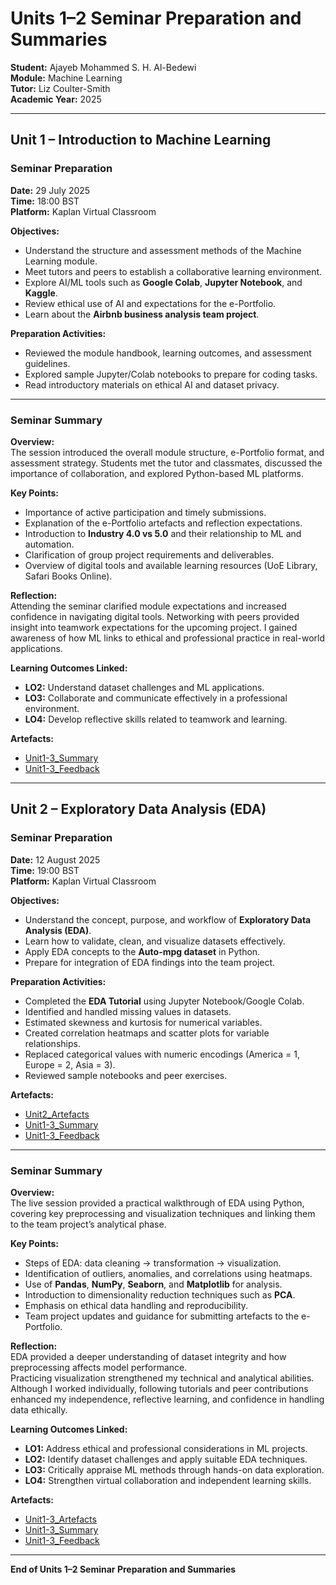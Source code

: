 # Units 1–2 Seminar Preparation and Summaries  
**Student:** Ajayeb Mohammed S. H. Al-Bedewi  
**Module:** Machine Learning  
**Tutor:** Liz Coulter-Smith  
**Academic Year:** 2025  

---

## Unit 1 – Introduction to Machine Learning  

### Seminar Preparation  
**Date:** 29 July 2025  
**Time:** 18:00 BST  
**Platform:** Kaplan Virtual Classroom  

**Objectives:**  
- Understand the structure and assessment methods of the Machine Learning module.  
- Meet tutors and peers to establish a collaborative learning environment.  
- Explore AI/ML tools such as **Google Colab**, **Jupyter Notebook**, and **Kaggle**.  
- Review ethical use of AI and expectations for the e-Portfolio.  
- Learn about the **Airbnb business analysis team project**.  

**Preparation Activities:**  
- Reviewed the module handbook, learning outcomes, and assessment guidelines.  
- Explored sample Jupyter/Colab notebooks to prepare for coding tasks.  
- Read introductory materials on ethical AI and dataset privacy.  

---

### Seminar Summary  
**Overview:**  
The session introduced the overall module structure, e-Portfolio format, and assessment strategy. Students met the tutor and classmates, discussed the importance of collaboration, and explored Python-based ML platforms.

**Key Points:**  
- Importance of active participation and timely submissions.  
- Explanation of the e-Portfolio artefacts and reflection expectations.  
- Introduction to **Industry 4.0 vs 5.0** and their relationship to ML and automation.  
- Clarification of group project requirements and deliverables.  
- Overview of digital tools and available learning resources (UoE Library, Safari Books Online).  

**Reflection:**  
Attending the seminar clarified module expectations and increased confidence in navigating digital tools. Networking with peers provided insight into teamwork expectations for the upcoming project. I gained awareness of how ML links to ethical and professional practice in real-world applications.

**Learning Outcomes Linked:**  
- **LO2:** Understand dataset challenges and ML applications.  
- **LO3:** Collaborate and communicate effectively in a professional environment.  
- **LO4:** Develop reflective skills related to teamwork and learning.  

**Artefacts:**  
- [Unit1-3_Summary](../../Units/Unit1-3/Summary.md)  
- [Unit1-3_Feedback](../../Units/Unit1-3/Feedback.md)  

---

## Unit 2 – Exploratory Data Analysis (EDA)  

### Seminar Preparation  
**Date:** 12 August 2025  
**Time:** 19:00 BST  
**Platform:** Kaplan Virtual Classroom  

**Objectives:**  
- Understand the concept, purpose, and workflow of **Exploratory Data Analysis (EDA)**.  
- Learn how to validate, clean, and visualize datasets effectively.  
- Apply EDA concepts to the **Auto-mpg dataset** in Python.  
- Prepare for integration of EDA findings into the team project.  

**Preparation Activities:**  
- Completed the **EDA Tutorial** using Jupyter Notebook/Google Colab.  
- Identified and handled missing values in datasets.  
- Estimated skewness and kurtosis for numerical variables.  
- Created correlation heatmaps and scatter plots for variable relationships.  
- Replaced categorical values with numeric encodings (America = 1, Europe = 2, Asia = 3).  
- Reviewed sample notebooks and peer exercises.  

**Artefacts:**  
- [Unit2_Artefacts](../../Units/Unit1-3/Artefacts/Unit02_Eda_Notebooks.ipynb)
- [Unit1-3_Summary](../../Units/Unit1-3/Summary.md)  
- [Unit1-3_Feedback](../../Units/Unit1-3/Feedback.md)  
---

### Seminar Summary  
**Overview:**  
The live session provided a practical walkthrough of EDA using Python, covering key preprocessing and visualization techniques and linking them to the team project’s analytical phase.

**Key Points:**  
- Steps of EDA: data cleaning → transformation → visualization.  
- Identification of outliers, anomalies, and correlations using heatmaps.  
- Use of **Pandas**, **NumPy**, **Seaborn**, and **Matplotlib** for analysis.  
- Introduction to dimensionality reduction techniques such as **PCA**.  
- Emphasis on ethical data handling and reproducibility.  
- Team project updates and guidance for submitting artefacts to the e-Portfolio.  

**Reflection:**  
EDA provided a deeper understanding of dataset integrity and how preprocessing affects model performance.  
Practicing visualization strengthened my technical and analytical abilities.  
Although I worked individually, following tutorials and peer contributions enhanced my independence, reflective learning, and confidence in handling data ethically.

**Learning Outcomes Linked:**  
- **LO1:** Address ethical and professional considerations in ML projects.  
- **LO2:** Identify dataset challenges and apply suitable EDA techniques.  
- **LO3:** Critically appraise ML methods through hands-on data exploration.  
- **LO4:** Strengthen virtual collaboration and independent learning skills.  

**Artefacts:**  
- [Unit1-3_Artefacts](../../Units/Unit1-3/Artefacts)  
- [Unit1-3_Summary](../../Units/Unit1-3/Summary.md)  
- [Unit1-3_Feedback](../../Units/Unit1-3/Feedback.md)  


---

**End of Units 1–2 Seminar Preparation and Summaries**

